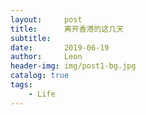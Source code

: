 ```yaml
---
layout:     post
title:      离开香港的这几天
subtitle:   
date:       2019-06-19
author:     Leon
header-img: img/post1-bg.jpg
catalog: true
tags:
    - Life
---
```


